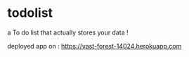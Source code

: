# todolist

a To do list that actually stores your data !

deployed app on : https://vast-forest-14024.herokuapp.com
